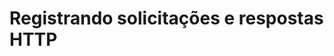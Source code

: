 # Registrando solicitações e respostas HTTP

<!-- link to version in English -->
<div data-alt-locales="en-us"></div>

